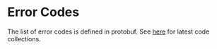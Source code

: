 # Error Codes

The list of error codes is defined in protobuf. See [here](https://github.com/alibaba/GraphScope/tree/main/proto/error) for latest code collections.